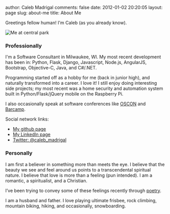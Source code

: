 author: Caleb Madrigal
comments: false
date: 2012-01-02 20:20:05
layout: page
slug: about-me
title: About Me

Greetings fellow human! I'm Caleb (as you already know). 

![Me at central park](/static/images/caleb_madrigal_in_woods_600px.jpg)

### Professionally

I'm a Software Consultant in Milwaukee, WI. My most recent development has been in: Python, Flask, Django, Javascript, Node.js, AngularJS, Bootstrap, Objective-C, Java, and C#/.NET.

Programming started off as a hobby for me (back in junior high), and naturally transformed into a career. I love it! I still enjoy doing interesting side projects; my most recent was a home security and automation system built in Python/Flask/jQuery mobile on the Raspberry Pi.

I also occasionally speak at software conferences like [OSCON](http://www.oscon.com/oscon2013/public/schedule/detail/28946) and [Barcamp](https://barcampmilwaukee.org/).

Social network links:

- [My github page](https://github.com/calebmadrigal)
- [My LinkedIn page](http://www.linkedin.com/pub/caleb-madrigal/40/489/2b8)
- [Twitter: @caleb_madrigal](https://twitter.com/caleb_madrigal)

### Personally

I am first a believer in something more than meets the eye. I believe that the beauty we see and feel around us points to a transcendental spiritual nature. I believe that love is more than a feeling (pun intended). I am a romantic, a spiritualist, and a Christian.

I’ve been trying to convey some of these feelings recently through [poetry](http://calebmadrigal.com/topics/poetry).

I am a husband and father. I love playing ultimate frisbee, rock climbing, mountain biking, hiking, and occasionally, snowboarding.

